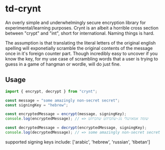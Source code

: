 # td-crynt

An overly simple and underwhelmingly secure encryption library for experimental/learning purposes. Crynt is an albeit a horrible cross section between "crypt" and "int", short for international. Naming things is hard.

The assumption is that translating the literal letters of the original english spelling will exponetially scramble the original contents of the message once in it's foreign counter part. Though incredibly easy to uncover if you know the key, for my use case of scrambling words that a user is trying to guess in a game of hangman or wordle, will do just fine.

## Usage

```javascript
import { encrypt, decrypt } from "crynt";

const message = "some amazingly non-secret secret";
const signingKey = "hebrew";

const encryptedMessage = encrypt(message, signingKey);
console.log(encryptedMessage); // => שומה אמאזינגלי נונ-שהכרהט שהכרהט

const decryptedMessage = decrypt(encryptedMessage, signingKey);
console.log(decryptedMessage); // => some amazingly non-secret secret
```

supported signing keys include: ['arabic', 'hebrew', 'russian', 'tibetan']
